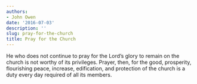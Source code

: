 ```yaml
---
authors:
- John Owen
date: '2016-07-03'
description: ''
slug: pray-for-the-church
title: Pray for the Church
---
```

He who does not continue to pray for the Lord’s glory to remain on the church is not worthy of its privileges. Prayer, then, for the good, prosperity, flourishing peace, increase, edification, and protection of the church is a duty every day required of all its members.



